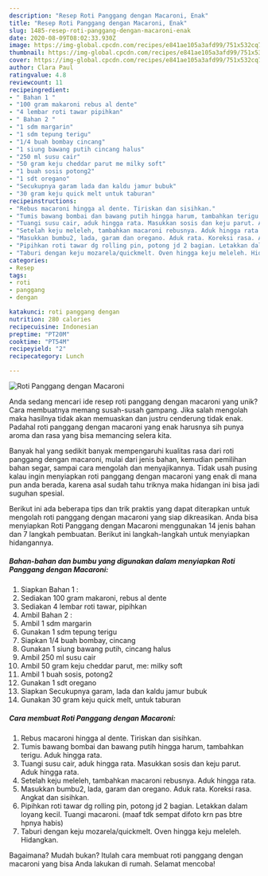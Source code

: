 ```yaml
---
description: "Resep Roti Panggang dengan Macaroni, Enak"
title: "Resep Roti Panggang dengan Macaroni, Enak"
slug: 1485-resep-roti-panggang-dengan-macaroni-enak
date: 2020-08-09T08:02:33.930Z
image: https://img-global.cpcdn.com/recipes/e841ae105a3afd99/751x532cq70/roti-panggang-dengan-macaroni-foto-resep-utama.jpg
thumbnail: https://img-global.cpcdn.com/recipes/e841ae105a3afd99/751x532cq70/roti-panggang-dengan-macaroni-foto-resep-utama.jpg
cover: https://img-global.cpcdn.com/recipes/e841ae105a3afd99/751x532cq70/roti-panggang-dengan-macaroni-foto-resep-utama.jpg
author: Clara Paul
ratingvalue: 4.8
reviewcount: 11
recipeingredient:
- " Bahan 1 "
- "100 gram makaroni rebus al dente"
- "4 lembar roti tawar pipihkan"
- " Bahan 2 "
- "1 sdm margarin"
- "1 sdm tepung terigu"
- "1/4 buah bombay cincang"
- "1 siung bawang putih cincang halus"
- "250 ml susu cair"
- "50 gram keju cheddar parut me milky soft"
- "1 buah sosis potong2"
- "1 sdt oregano"
- "Secukupnya garam lada dan kaldu jamur bubuk"
- "30 gram keju quick melt untuk taburan"
recipeinstructions:
- "Rebus macaroni hingga al dente. Tiriskan dan sisihkan."
- "Tumis bawang bombai dan bawang putih hingga harum, tambahkan terigu. Aduk hingga rata."
- "Tuangi susu cair, aduk hingga rata. Masukkan sosis dan keju parut. Aduk hingga rata."
- "Setelah keju meleleh, tambahkan macaroni rebusnya. Aduk hingga rata."
- "Masukkan bumbu2, lada, garam dan oregano. Aduk rata. Koreksi rasa. Angkat dan sisihkan."
- "Pipihkan roti tawar dg rolling pin, potong jd 2 bagian. Letakkan dalam loyang kecil. Tuangi macaroni. (maaf tdk sempat difoto krn pas btre hpnya habis)"
- "Taburi dengan keju mozarela/quickmelt. Oven hingga keju meleleh. Hidangkan."
categories:
- Resep
tags:
- roti
- panggang
- dengan

katakunci: roti panggang dengan 
nutrition: 280 calories
recipecuisine: Indonesian
preptime: "PT20M"
cooktime: "PT54M"
recipeyield: "2"
recipecategory: Lunch

---
```



![Roti Panggang dengan Macaroni](https://img-global.cpcdn.com/recipes/e841ae105a3afd99/751x532cq70/roti-panggang-dengan-macaroni-foto-resep-utama.jpg)

Anda sedang mencari ide resep roti panggang dengan macaroni yang unik? Cara membuatnya memang susah-susah gampang. Jika salah mengolah maka hasilnya tidak akan memuaskan dan justru cenderung tidak enak. Padahal roti panggang dengan macaroni yang enak harusnya sih punya aroma dan rasa yang bisa memancing selera kita.

Banyak hal yang sedikit banyak mempengaruhi kualitas rasa dari roti panggang dengan macaroni, mulai dari jenis bahan, kemudian pemilihan bahan segar, sampai cara mengolah dan menyajikannya. Tidak usah pusing kalau ingin menyiapkan roti panggang dengan macaroni yang enak di mana pun anda berada, karena asal sudah tahu triknya maka hidangan ini bisa jadi suguhan spesial.




Berikut ini ada beberapa tips dan trik praktis yang dapat diterapkan untuk mengolah roti panggang dengan macaroni yang siap dikreasikan. Anda bisa menyiapkan Roti Panggang dengan Macaroni menggunakan 14 jenis bahan dan 7 langkah pembuatan. Berikut ini langkah-langkah untuk menyiapkan hidangannya.

<!--inarticleads1-->

##### Bahan-bahan dan bumbu yang digunakan dalam menyiapkan Roti Panggang dengan Macaroni:

1. Siapkan  Bahan 1 :
1. Sediakan 100 gram makaroni, rebus al dente
1. Sediakan 4 lembar roti tawar, pipihkan
1. Ambil  Bahan 2 :
1. Ambil 1 sdm margarin
1. Gunakan 1 sdm tepung terigu
1. Siapkan 1/4 buah bombay, cincang
1. Gunakan 1 siung bawang putih, cincang halus
1. Ambil 250 ml susu cair
1. Ambil 50 gram keju cheddar parut, me: milky soft
1. Ambil 1 buah sosis, potong2
1. Gunakan 1 sdt oregano
1. Siapkan Secukupnya garam, lada dan kaldu jamur bubuk
1. Gunakan 30 gram keju quick melt, untuk taburan




<!--inarticleads2-->

##### Cara membuat Roti Panggang dengan Macaroni:

1. Rebus macaroni hingga al dente. Tiriskan dan sisihkan.
1. Tumis bawang bombai dan bawang putih hingga harum, tambahkan terigu. Aduk hingga rata.
1. Tuangi susu cair, aduk hingga rata. Masukkan sosis dan keju parut. Aduk hingga rata.
1. Setelah keju meleleh, tambahkan macaroni rebusnya. Aduk hingga rata.
1. Masukkan bumbu2, lada, garam dan oregano. Aduk rata. Koreksi rasa. Angkat dan sisihkan.
1. Pipihkan roti tawar dg rolling pin, potong jd 2 bagian. Letakkan dalam loyang kecil. Tuangi macaroni. (maaf tdk sempat difoto krn pas btre hpnya habis)
1. Taburi dengan keju mozarela/quickmelt. Oven hingga keju meleleh. Hidangkan.




Bagaimana? Mudah bukan? Itulah cara membuat roti panggang dengan macaroni yang bisa Anda lakukan di rumah. Selamat mencoba!
